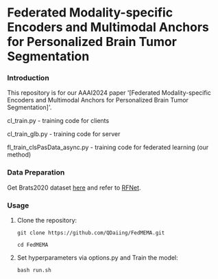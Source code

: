# Federated Modality-specific Encoders and Multimodal Anchors for Personalized Brain Tumor Segmentation

### Introduction

This repository is for our AAAI2024 paper '[Federated Modality-specific Encoders and Multimodal Anchors for Personalized Brain Tumor Segmentation]'.

cl_train.py - training code for clients

cl_train_glb.py - training code for server

fl_train_clsPasData_async.py - training code for federated learning (our method)

### Data Preparation
Get Brats2020 dataset [here](https://www.med.upenn.edu/cbica/brats2020/data.html) and refer to [RFNet](https://github.com/dyh127/RFNet).

### Usage
1. Clone the repository:

   ```shell
   git clone https://github.com/QDaiing/FedMEMA.git

   cd FedMEMA
   ```
   
2. Set hyperparameters via options.py and
   Train the model:
 
   ```shell
   bash run.sh
   ```
